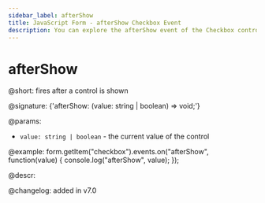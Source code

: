 ```yaml
---
sidebar_label: afterShow
title: JavaScript Form - afterShow Checkbox Event 
description: You can explore the afterShow event of the Checkbox control of Form in the documentation of the DHTMLX JavaScript UI library. Browse developer guides and API reference, try out code examples and live demos, and download a free 30-day evaluation version of DHTMLX Suite 7.
---
```


# afterShow

@short: fires after a control is shown

@signature: {'afterShow: (value: string | boolean) => void;'}

@params:
- `value: string | boolean` - the current value of the control

@example:
form.getItem("checkbox").events.on("afterShow", function(value) {
    console.log("afterShow", value);
});

@descr:

@changelog: added in v7.0
